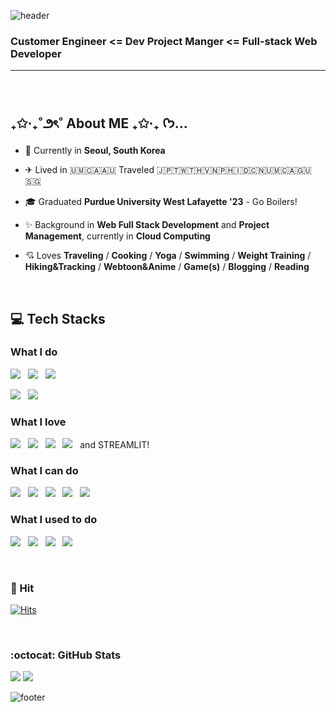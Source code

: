 
![header](https://capsule-render.vercel.app/api?type=rounded&height=200&color=gradient&text=Hi%20I'm%20Claire!&textBg=false&animation=twinkling&fontAlign=50)

### Customer Engineer <= Dev Project Manger <= Full-stack Web Developer
---
 <br />
  
## ₊✩‧₊˚౨ৎ˚ About ME ₊✩‧₊ ᡣ𐭩…
- 📍 Currently in **Seoul, South Korea**
- ✈︎ Lived in 🇺🇲🇨🇦🇦🇺 Traveled 🇯🇵🇹🇼🇹🇭🇻🇳🇵🇭🇮🇩🇨🇳🇺🇲🇨🇦🇬🇺🇸🇬
- 🎓 Graduated **Purdue University West Lafayette '23** - Go Boilers!
- ✨ Background in **Web Full Stack Development** and **Project Management**, currently in **Cloud Computing**
- 💘 Loves **Traveling** / **Cooking** / **Yoga** / **Swimming** / **Weight Training** / **Hiking&Tracking** / **Webtoon&Anime** / **Game(s)** / **Blogging** / **Reading**


  <br />

## 💻 Tech Stacks
### What I do
<img src="https://img.shields.io/badge/Google%20Cloud-%234285F4.svg?logo=google-cloud&logoColor=white"/></a> &nbsp;
<img src="https://img.shields.io/badge/Google%20Gemini-886FBF?logo=googlegemini&logoColor=fff"/></a> &nbsp;
<img src="https://img.shields.io/badge/Python-3766AB?style=flat-square&logo=Python&logoColor=white"/></a> &nbsp;

<img src="https://img.shields.io/badge/Docker-2496ED?logo=docker&logoColor=fff"/></a> &nbsp;
<img src="https://img.shields.io/badge/Postgres-%23316192.svg?logo=postgresql&logoColor=white"/></a> &nbsp;

### What I love

<img src="https://img.shields.io/badge/Notion-000?logo=notion&logoColor=fff"/></a> &nbsp;
<img src="https://img.shields.io/badge/W3Schools-04AA6D?logo=w3schools&logoColor=fff"/></a> &nbsp;
<img src="https://img.shields.io/badge/Google-4285F4?logo=google&logoColor=white"/></a> &nbsp;
<img src="https://custom-icon-badges.demolab.com/badge/Visual%20Studio%20Code-0078d7.svg?logo=vsc&logoColor=white"/></a> &nbsp; and STREAMLIT!

### What I can do 
<img src="https://img.shields.io/badge/Django-%23092E20.svg?logo=django&logoColor=white"/></a> &nbsp;
<img src="https://img.shields.io/badge/Flask-000000?style=flat-square&logo=Flask&logoColor=white"/></a> &nbsp;
<img src="https://img.shields.io/badge/HTML5-E34F26?style=flat-square&logo=HTML5&logoColor=white"/></a> &nbsp;
<img src="https://img.shields.io/badge/CSS3-1572B6?style=flat-square&logo=CSS&logoColor=white"/></a> &nbsp;
<img src="https://img.shields.io/badge/JavaScript-F7DF1E?style=flat-square&logo=JavaScript&logoColor=white"/></a> &nbsp;

### What I used to do
<img src="https://img.shields.io/badge/Java-007396?style=flat-square&logo=Java&logoColor=white"/></a> &nbsp;
<img src="https://img.shields.io/badge/MySQL-4479A1?style=flat-square&logo=MySQL&logoColor=white"/></a> &nbsp;
<img src="https://img.shields.io/badge/Unity-000000?style=flat-square&logo=Unity&logoColor=white"/></a> &nbsp;
<img src="https://img.shields.io/badge/Unreal-313131?style=flat-square&logo=Unreal%20Engine&logoColor=white"/></a> &nbsp;

  <br />

### 💜 Hit
[![Hits](https://hits.seeyoufarm.com/api/count/incr/badge.svg?url=https%3A%2F%2Fgithub.com%2Fsweetdoyaji&count_bg=%23D48FEB&title_bg=%23555555&icon=&icon_color=%23E7E7E7&title=hits&edge_flat=false)](https://hits.seeyoufarm.com)
  
  <br />
  
### :octocat: GitHub Stats

<img src = "https://github-readme-stats.vercel.app/api?username=sweetdoyaji&show_icons=true&theme=Gradient&count_private=true&line_height=20">  
<img src = "https://github-readme-stats.vercel.app/api/top-langs/?username=sweetdoyaji&theme=Gradient&langs_count=4&layout=compact">

![footer](https://capsule-render.vercel.app/api?section=footer&type=soft&color=FAEBEF&height=50)
   

